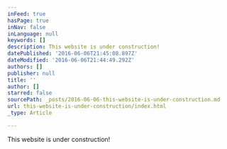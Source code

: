 ```yaml
---
inFeed: true
hasPage: true
inNav: false
inLanguage: null
keywords: []
description: This website is under construction!
datePublished: '2016-06-06T21:45:08.897Z'
dateModified: '2016-06-06T21:44:49.292Z'
authors: []
publisher: null
title: ''
author: []
starred: false
sourcePath: _posts/2016-06-06-this-website-is-under-construction.md
url: this-website-is-under-construction/index.html
_type: Article

---
```

This website is under construction!
